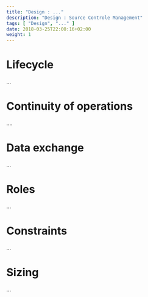 ```yaml
---
title: "Design : ..."
description: "Design : Source Controle Management"
tags: [ "Design", "..." ]
date: 2018-03-25T22:00:16+02:00
weight: 1
---
```

# Lifecycle 

...

# Continuity of operations

....

# Data exchange

...

# Roles 

...

# Constraints

...

# Sizing

...